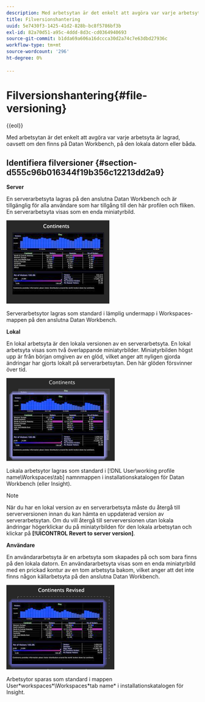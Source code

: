 ```yaml
---
description: Med arbetsytan är det enkelt att avgöra var varje arbetsyta är lagrad, oavsett om den finns på Datan Workbench, på den lokala datorn eller båda.
title: Filversionshantering
uuid: 5e7430f3-1425-41d2-828b-bc8f5786bf3b
exl-id: 82a70d51-a95c-4ddd-8d3c-cd0364940693
source-git-commit: b1dda69a606a16dccca30d2a74c7e63dbd27936c
workflow-type: tm+mt
source-wordcount: '296'
ht-degree: 0%

---
```


# Filversionshantering{#file-versioning}

{{eol}}

Med arbetsytan är det enkelt att avgöra var varje arbetsyta är lagrad, oavsett om den finns på Datan Workbench, på den lokala datorn eller båda.

## Identifiera filversioner {#section-d555c96b016344f19b356c12213dd2a9}

**Server**

En serverarbetsyta lagras på den anslutna Datan Workbench och är tillgänglig för alla användare som har tillgång till den här profilen och fliken. En serverarbetsyta visas som en enda miniatyrbild.

![](assets/wsp_thumb_server.png)

Serverarbetsytor lagras som standard i lämplig undermapp i Workspaces-mappen på den anslutna Datan Workbench.

**Lokal**

En lokal arbetsyta är den lokala versionen av en serverarbetsyta. En lokal arbetsyta visas som två överlappande miniatyrbilder. Miniatyrbilden högst upp är från början omgiven av en glöd, vilket anger att nyligen gjorda ändringar har gjorts lokalt på serverarbetsytan. Den här glöden försvinner över tid.

![](assets/wsp_thumb_local.png)

Lokala arbetsytor lagras som standard i [!DNL User\working profile name\Workspaces\tab] namnmappen i installationskatalogen för Datan Workbench (eller Insight).

>[!NOTE]
>
>När du har en lokal version av en serverarbetsyta måste du återgå till serverversionen innan du kan hämta en uppdaterad version av serverarbetsytan. Om du vill återgå till serverversionen utan lokala ändringar högerklickar du på miniatyrbilden för den lokala arbetsytan och klickar på **[!UICONTROL Revert to server version]**.

**Användare**

En användararbetsyta är en arbetsyta som skapades på och som bara finns på den lokala datorn. En användararbetsyta visas som en enda miniatyrbild med en prickad kontur av en tom arbetsyta bakom, vilket anger att det inte finns någon källarbetsyta på den anslutna Datan Workbench.

![](assets/wsp_thumb_user.png)

Arbetsytor sparas som standard i mappen User\*workspaces*\Workspaces\*tab name* i installationskatalogen för Insight.
